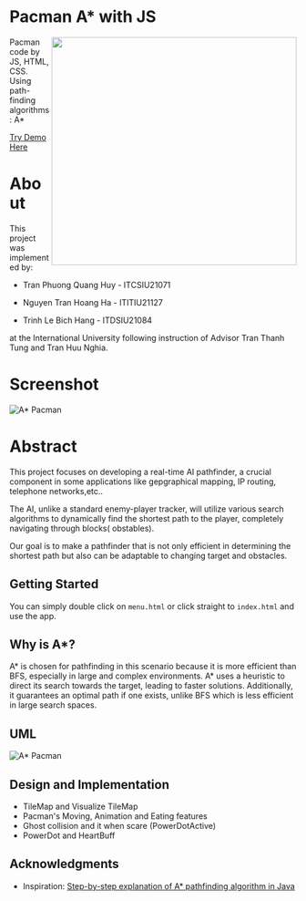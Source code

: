 # Pacman A* with JS
<img src="https://static.wikia.nocookie.net/pacman/images/2/24/Pac-Man-0.png/revision/latest/scale-to-width-down/1200?cb=20190526005949" align="right"
      width="430" height="400">
Pacman code by JS, HTML, CSS. Using path-finding algorithms: A*

[Try Demo Here](https://github.com/KengG1M/PacmanJS.git)

# About
This project was implemented by:

   * Tran Phuong Quang Huy - ITCSIU21071
   
   * Nguyen Tran Hoang Ha  - ITITIU21127
   
   * Trinh Le Bich Hang    - ITDSIU21084
   
at the International University following instruction of Advisor Tran Thanh Tung and Tran Huu Nghia.

# Screenshot
![A* Pacman](https://i.imgur.com/H7njko3.png)

# Abstract
This project focuses on developing a real-time AI pathfinder, a crucial component in some applications like gepgraphical mapping, IP routing, telephone networks,etc..

The AI, unlike a standard enemy-player tracker, will utilize various search algorithms to dynamically find the shortest path to the player, completely navigating through blocks( obstables).

Our goal is to make a pathfinder that is not only  efficient in determining the shortest path but also can be adaptable to changing target and obstacles.
## Getting Started

You can simply double click on `menu.html` or click straight to `index.html`  and use the app. 

## Why is A*?
A* is chosen for pathfinding in this scenario because it is more efficient than BFS, especially in large and complex environments. A* uses a heuristic to direct its search towards the target, leading to faster solutions. Additionally, it guarantees an optimal path if one exists, unlike BFS which is less efficient in large search spaces.

## UML
![A* Pacman](https://i.imgur.com/JIiznAA.png)
## Design and Implementation
* TileMap and Visualize TileMap
* Pacman's Moving, Animation and Eating features
* Ghost collision and it when scare (PowerDotActive)
* PowerDot and HeartBuff

## Acknowledgments

* Inspiration: [Step-by-step explanation of A* pathfinding algorithm in Java](https://www.youtube.com/watch?v=2JNEme00ZFA&t=615s)
  

  

